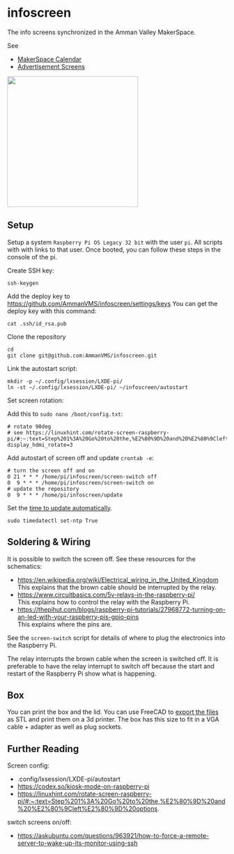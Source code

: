 # infoscreen

The info screens synchronized in the Amman Valley MakerSpace.

See
- [MakerSpace Calendar](https://ammanvalley.foss.wales/t/calendar-for-the-makerspace/233)
- [Advertisement Screens](https://ammanvalley.foss.wales/t/advertisement-screens-of-events/86)

<img src="https://user-images.githubusercontent.com/564768/215332306-38d6bc3f-1a7d-4229-8568-2e8973433728.jpg" height="300px">

## Setup

Setup a system `Raspberry Pi OS Legacy 32 bit` with the user `pi`. All scripts with with links to that user. Once booted, you can follow these steps in the console of the pi.

Create SSH key:

```
ssh-keygen
```

Add the deploy key to https://github.com/AmmanVMS/infoscreen/settings/keys
You can get the deploy key with this command:

```
cat .ssh/id_rsa.pub
```

Clone the repository

```
cd
git clone git@github.com:AmmanVMS/infoscreen.git
```

Link the autostart script:

```
mkdir -p ~/.config/lxsession/LXDE-pi/
ln -st ~/.config/lxsession/LXDE-pi/ ~/infoscreen/autostart
```
Set screen rotation:

Add this to `sudo nano /boot/config.txt`:

```
# rotate 90deg
# see https://linuxhint.com/rotate-screen-raspberry-pi/#:~:text=Step%201%3A%20Go%20to%20the,%E2%80%9D%20and%20%E2%80%9Cleft%E2%80%9D%20options.
display_hdmi_rotate=3
```

Add autostart of screen off and update `crontab -e`:

```
# turn the screen off and on
0 21 * * * /home/pi/infoscreen/screen-switch off
0  9 * * * /home/pi/infoscreen/screen-switch on
# update the repository
0  9 * * * /home/pi/infoscreen/update
```

Set the [time to update automatically](https://raspberrypi.stackexchange.com/a/68473/28161).

```
sudo timedatectl set-ntp True
```

## Soldering & Wiring

It is possible to switch the screen off.
See these resources for the schematics:
- https://en.wikipedia.org/wiki/Electrical_wiring_in_the_United_Kingdom  
  This explains that the brown cable should be interrupted by the relay.
- https://www.circuitbasics.com/5v-relays-in-the-raspberry-pi/  
  This explains how to control the relay with the Raspberry Pi.
- https://thepihut.com/blogs/raspberry-pi-tutorials/27968772-turning-on-an-led-with-your-raspberry-pis-gpio-pins  
  This explains where the pins are.

See the `screen-switch` script for details of where to plug the electronics into the Raspberry Pi.

The relay interrupts the brown cable when the screen is switched off.
It is preferable to have the relay interrupt to switch off because the start and restart of the Raspberry Pi show what is happening. 

## Box

You can print the box and the lid. You can use FreeCAD to [export the files](https://wiki.freecad.org/Export_to_STL_or_OBJ) as STL and print them on a 3d printer.
The box has this size to fit in a VGA cable + adapter as well as plug sockets.

## Further Reading

Screen config:
- .config/lxsession/LXDE-pi/autostart
- https://codex.so/kiosk-mode-on-raspberry-pi	
- https://linuxhint.com/rotate-screen-raspberry-pi/#:~:text=Step%201%3A%20Go%20to%20the,%E2%80%9D%20and%20%E2%80%9Cleft%E2%80%9D%20options.

switch screens on/off:
- https://askubuntu.com/questions/963921/how-to-force-a-remote-server-to-wake-up-its-monitor-using-ssh


